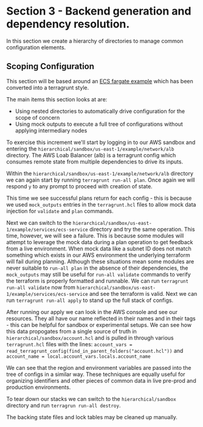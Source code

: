 # Section 3 - Backend generation and dependency resolution.

In this section we create a hierarchy of directories to manage common configuration elements.

## Scoping Configuration

This section will be based around an [ECS fargate example](https://github.com/terraform-aws-modules/terraform-aws-ecs/tree/v5.8.0/examples/fargate) which has been converted into a terragrunt style.

The main items this section looks at are:
- Using nested directories to automatically drive configuration for the scope of concern
- Using mock outputs to execute a full tree of configurations without applying intermediary nodes

To exercise this increment we'll start by logging in to our AWS sandbox and entering the `hierarchical/sandbox/us-east-1/example/network/alb` directory. The AWS Loab Balancer (alb) is a terragrunt config which consumes remote state from multiple dependencies to drive its inputs.

Within the `hierarchical/sandbox/us-east-1/example/network/alb` directory we can again start by running `terragrunt run-all plan`. Once again we will respond `y` to any prompt to proceed with creation of state.

This time we see successful plans return for each config - this is because we used `mock_outputs` entries in the `terragrunt.hcl` files to allow mock data injection for `validate` and `plan` commands.

Next we can switch to the `hierarchical/sandbox/us-east-1/example/services/ecs-service` directory and try the same operation. This time, however, we will see a failure. This is because some modules will attempt to leverage the mock data during a plan operation to get feedback from a live environment. When mock data like a subnet ID does not match something which exists in our AWS environment the underlying terraform will fail during planning. Although these situations mean some modules are never suitable to `run-all plan` in the absence of their dependencies, the `mock_outputs` may still be useful for `run-all validate` commands to verify the terraform is properly formatted and runnable. We can run `terragrunt run-all validate` now from `hierarchical/sandbox/us-east-1/example/services/ecs-service` and see the terraform is valid. Next we can run `terragrunt run-all apply` to stand up the full stack of configs.

After running our apply we can look in the AWS console and see our resources. They all have our name reflected in their names and in their tags - this can be helpful for sandbox or experimental setups. We can see how this data propogates from a single source of truth in `hierarchical/sandbox/account.hcl` and is pulled in through various `terragrunt.hcl` files with the lines:
```account_vars = read_terragrunt_config(find_in_parent_folders("account.hcl"))```
and
```account_name = local.account_vars.locals.account_name```

We can see that the region and environment variables are passed into the tree of configs in a similar way. These techniques are equally useful for organizing identifiers and other pieces of common data in live pre-prod and production environments.

To tear down our stacks we can switch to the `hierarchical/sandbox` directory and run `terragrun run-all destroy`.

The backing state files and lock tables may be cleaned up manually.
